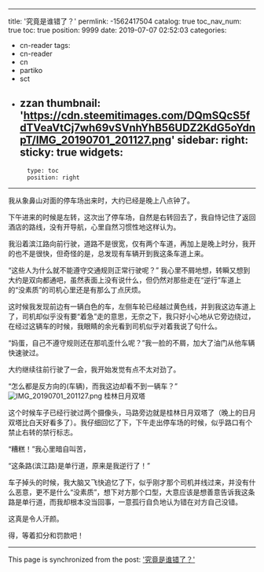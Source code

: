 
---
title: '究竟是谁错了？'
permlink: -1562417504
catalog: true
toc_nav_num: true
toc: true
position: 9999
date: 2019-07-07 02:52:03
categories:
- cn-reader
tags:
- cn-reader
- cn
- partiko
- sct
- zzan
thumbnail: 'https://cdn.steemitimages.com/DQmSQcS5fdTVeaVtCj7wh69vSVnhYhB56UDZ2KdG5oYdnpT/IMG_20190701_201127.png'
sidebar:
    right:
        sticky: true
widgets:
    -
        type: toc
        position: right
---


我从象鼻山对面的停车场出来时，大约已经是晚上八点钟了。

下午进来的时候是左转，这次出了停车场，自然是右转回去了，我自恃记住了返回酒店的路线，没有开导航，心里自然习惯性地这样认为。

我沿着滨江路向前行驶，道路不是很宽，仅有两个车道，再加上是晚上时分，我开的也不是很快，但奇怪的是，总发现有车辆开到我这条车道上来。

“这些人为什么就不能遵守交通规则正常行驶呢？” 我心里不屑地想，转瞬又想到大约是双向都通吧，虽然表面上没有说什么，但仍然对那些走在“逆行”车道上的“没素质”的司机心里还是有那么丁点厌烦。

这时候我发现前边有一辆白色的车，左侧车轮已经越过黄色线，并到我这边车道上了，司机却似乎没有要“着急”走的意思，无奈之下，我只好小心地从它旁边绕过，在经过这辆车的时候，我眼睛的余光看到司机似乎对着我说了句什么。

“妈蛋，自己不遵守规则还在那叽歪什么呢？”我一脸的不屑，加大了油门从他车辆快速驶过。

大约继续往前行驶了一会，我开始发觉有点不太对劲了。

“怎么都是反方向的(车辆)，而我这边却看不到一辆车？”
![IMG_20190701_201127.png](https://cdn.steemitimages.com/DQmSQcS5fdTVeaVtCj7wh69vSVnhYhB56UDZ2KdG5oYdnpT/IMG_20190701_201127.png)
桂林日月双塔

这个时候车子已经行驶过两个摄像头，马路旁边就是桂林日月双塔了（晚上的日月双塔比白天好看多了）。我仔细回忆了下，下午走出停车场的时候，似乎路口有个禁止右转的禁行标志。

“糟糕！”我心里暗自叫苦，

“这条路(滨江路)是单行道，原来是我逆行了！”

车子掉头的时候，我大脑又飞快追忆了下，似乎刚才那个司机并线过来，并没有什么恶意，更不是什么“没素质”，想下对方那个口型，大意应该是想善意告诉我这条路是单行道，而我却根本没当回事，一意孤行自负地认为错在对方自己没错。

这真是令人汗颜。

得，等着扣分和罚款吧！

- - -

This page is synchronized from the post: ['究竟是谁错了？'](https://steemit.com/@rivalhw/-1562417504)
